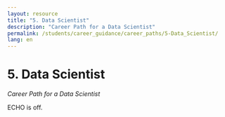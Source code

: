 ```yaml
---
layout: resource
title: "5. Data Scientist"
description: "Career Path for a Data Scientist"
permalink: /students/career_guidance/career_paths/5-Data_Scientist/
lang: en
---
```


# 5. Data Scientist

*Career Path for a Data Scientist*

ECHO is off.
